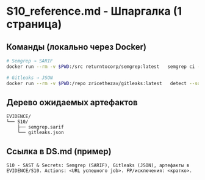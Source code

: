 # S10_reference.md - Шпаргалка (1 страница)

## Команды (локально через Docker)

```bash
# Semgrep → SARIF
docker run --rm -v $PWD:/src returntocorp/semgrep:latest   semgrep ci --config p/ci --sarif --output /src/EVIDENCE/S10/semgrep.sarif --metrics=off || true

# Gitleaks → JSON
docker run --rm -v $PWD:/repo zricethezav/gitleaks:latest   detect --source=/repo --report-format=json --report-path=/repo/EVIDENCE/S10/gitleaks.json || true
```

## Дерево ожидаемых артефактов

```text
EVIDENCE/
└── S10/
    ├── semgrep.sarif
    └── gitleaks.json
```

## Ссылка в DS.md (пример)

```text
S10 - SAST & Secrets: Semgrep (SARIF), Gitleaks (JSON), артефакты в EVIDENCE/S10. Actions: <URL успешного job>. FP/исключения: <кратко>.
```
